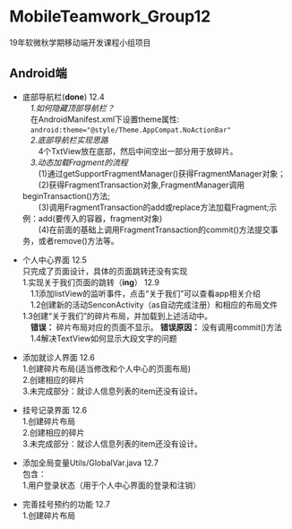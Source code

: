 # MobileTeamwork_Group12
19年软微秋学期移动端开发课程小组项目
## Android端
- 底部导航栏(**done**) 12.4    
&emsp;*1.如何隐藏顶部导航栏？*   
&emsp;在AndroidManifest.xml下设置theme属性:   
&emsp;<code>android:theme="@style/Theme.AppCompat.NoActionBar"</code>   
&emsp;*2.底部导航栏实现思路*   
&emsp;&emsp;4个TxtView放在底部，然后中间空出一部分用于放碎片。   
&emsp;*3.动态加载Fragment的流程*   
&emsp;&emsp;(1)通过getSupportFragmentManager()获得FragmentManager对象；  
&emsp;&emsp;(2)获得FragmentTransaction对象,FragmentManager调用beginTransaction()方法;   
&emsp;&emsp;(3)调用FragmentTransaction的add或replace方法加载Fragment;示例：add(要传入的容器，fragment对象)     
&emsp;&emsp;(4)在前面的基础上调用FragmentTransaction的commit()方法提交事务，或者remove()方法等。  

- 个人中心界面  12.5   
  只完成了页面设计，具体的页面跳转还没有实现    
  1.实现关于我们页面的跳转（**ing**） 12.9  
  &emsp;1.1添加listView的监听事件，点击“关于我们”可以查看app相关介绍  
  &emsp;1.2创建新的活动SenconActivity（as自动完成注册）和相应的布局文件
  &emsp;1.3创建“关于我们”的碎片布局，并加载到上述活动中。   
  &emsp;**错误：** 碎片布局对应的页面不显示。 **错误原因：** 没有调用commit()方法   
  &emsp;1.4解决TextView如何显示大段文字的问题
- 添加就诊人界面 12.6   
  1.创建碎片布局(适当修改和个人中心的页面布局)  
  2.创建相应的碎片  
  3.未完成部分：就诊人信息列表的item还没有设计。
- 挂号记录界面 12.6     
  1.创建碎片布局    
  2.创建相应的碎片  
  3.未完成部分：就诊人信息列表的item还没有设计。    
- 添加全局变量Utils/GlobalVar.java 12.7     
  包含：    
  1.用户登录状态（用于个人中心界面的登录和注销）
- 完善挂号预约的功能 12.7     
  1.创建碎片布局



